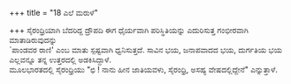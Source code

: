 +++
title = "18 ಎಲೆ ಮರುಳೆ"

+++
ಸೈರಂಧ್ರಿಯಾಗಿ ಬೆದರಿದ್ದ ದ್ರೌಪದಿ ಈಗ ಧೈರ್ಯವಾಗಿ ಪರಿಸ್ಥಿತಿಯನ್ನು ಎದುರಿಸುತ್ತ ಗಂಭೀರವಾಗಿ ಮಾತಾಡಿರುವುದನ್ನು   
`ಪಾಂಡವರ ರಾಣಿ' ಎಂಬ ಮಾತು ಸ್ಪಷ್ಟವಾಗಿ ಧ್ವನಿಸುತ್ತದೆ. ಸಾವಿನ ಭಯ, ಜನಾಪವಾದದ ಭಯ, ದುರ್ಗತಿಯ ಭಯ   
ಎಲ್ಲವನ್ನೂ ತನ್ನ ಉತ್ತರದಲ್ಲಿ ಅಡಕಿಸಿದ್ದಾಳೆ.   
ಮೂಲಭಾರತದಲ್ಲಿ ಸೈರಂಧ್ರಿಯು "ಛಿ ! ನಾನು ಹೀನ ಜಾತಿಯವಳು, ಸೈರಂಧ್ರಿ, ಅಸಹ್ಯ ವೇಷದಲ್ಲಿದ್ದೇನೆ" ಎನ್ನುತ್ತಾಳೆ.